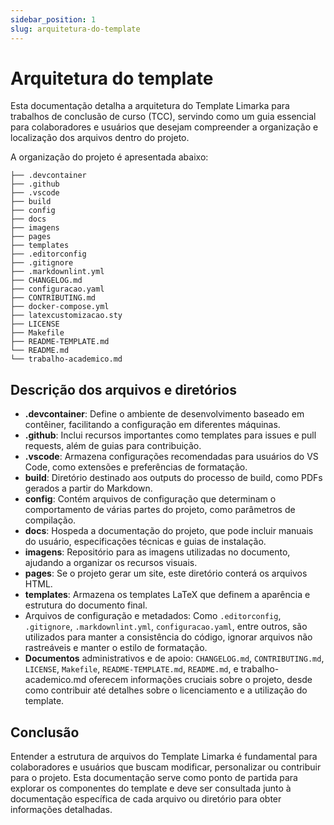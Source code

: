 ```yaml
---
sidebar_position: 1
slug: arquitetura-do-template
---
```


# Arquitetura do template

Esta documentação detalha a arquitetura do Template Limarka para trabalhos de conclusão de curso (TCC), servindo como um guia essencial para colaboradores e usuários que desejam compreender a organização e localização dos arquivos dentro do projeto.

A organização do projeto é apresentada abaixo:

```shell
├── .devcontainer
├── .github
├── .vscode
├── build
├── config
├── docs
├── imagens
├── pages
├── templates
├── .editorconfig
├── .gitignore
├── .markdownlint.yml
├── CHANGELOG.md
├── configuracao.yaml
├── CONTRIBUTING.md
├── docker-compose.yml
├── latexcustomizacao.sty
├── LICENSE
├── Makefile
├── README-TEMPLATE.md
└── README.md
└── trabalho-academico.md
```

## Descrição dos arquivos e diretórios

- **.devcontainer**: Define o ambiente de desenvolvimento baseado em contêiner, facilitando a configuração em diferentes máquinas.
- **.github**: Inclui recursos importantes como templates para issues e pull requests, além de guias para contribuição.
- **.vscode**: Armazena configurações recomendadas para usuários do VS Code, como extensões e preferências de formatação.
- **build**: Diretório destinado aos outputs do processo de build, como PDFs gerados a partir do Markdown.
- **config**: Contém arquivos de configuração que determinam o comportamento de várias partes do projeto, como parâmetros de compilação.
- **docs**: Hospeda a documentação do projeto, que pode incluir manuais do usuário, especificações técnicas e guias de instalação.
- **imagens**: Repositório para as imagens utilizadas no documento, ajudando a organizar os recursos visuais.
- **pages**: Se o projeto gerar um site, este diretório conterá os arquivos HTML.
- **templates**: Armazena os templates LaTeX que definem a aparência e estrutura do documento final.
- Arquivos de configuração e metadados: Como `.editorconfig`, `.gitignore`, `.markdownlint.yml`, `configuracao.yaml`, entre outros, são utilizados para manter a consistência do código, ignorar arquivos não rastreáveis e manter o estilo de formatação.
- **Documentos** administrativos e de apoio: `CHANGELOG.md`, `CONTRIBUTING.md`, `LICENSE`, `Makefile`, `README-TEMPLATE.md`, `README.md`, e trabalho-academico.md oferecem informações cruciais sobre o projeto, desde como contribuir até detalhes sobre o licenciamento e a utilização do template.

## Conclusão

Entender a estrutura de arquivos do Template Limarka é fundamental para colaboradores e usuários que buscam modificar, personalizar ou contribuir para o projeto. Esta documentação serve como ponto de partida para explorar os componentes do template e deve ser consultada junto à documentação específica de cada arquivo ou diretório para obter informações detalhadas.

